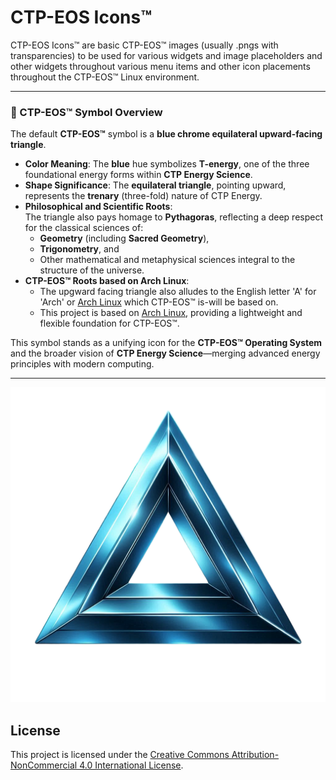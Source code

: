 # CTP-EOS Icons™
CTP-EOS Icons™ are basic CTP-EOS™ images (usually .pngs with transparencies) to be used for various widgets and image placeholders and other widgets throughout various menu items and other icon placements throughout the CTP-EOS™ Linux environment.

---

### 🔷 CTP-EOS™ Symbol Overview

The default **CTP-EOS™** symbol is a **blue chrome equilateral upward-facing triangle**.

- **Color Meaning**: The **blue** hue symbolizes **T-energy**, one of the three foundational energy forms within **CTP Energy Science**.
- **Shape Significance**: The **equilateral triangle**, pointing upward, represents the **trenary** (three-fold) nature of CTP Energy.
- **Philosophical and Scientific Roots**:  
  The triangle also pays homage to **Pythagoras**, reflecting a deep respect for the classical sciences of:
  - **Geometry** (including **Sacred Geometry**),
  - **Trigonometry**, and
  - Other mathematical and metaphysical sciences integral to the structure of the universe.
- **CTP-EOS™ Roots based on Arch Linux**:  
  - The upgward facing triangle also alludes to the English letter 'A' for 'Arch' or [Arch Linux](https://archlinux.org) which CTP-EOS™ is-will be based on.
  - This project is based on [Arch Linux](https://archlinux.org), providing a lightweight and flexible foundation for CTP-EOS™.


This symbol stands as a unifying icon for the **CTP-EOS™ Operating System** and the broader vision of **CTP Energy Science**—merging advanced energy principles with modern computing.

---

[![CTP-EOS Symbol](https://github.com/ctp-eos/icons/blob/main/ctp-eos-icon-1.png?raw=true)](https://www.ctp-eos.org)

## License

This project is licensed under the [Creative Commons Attribution-NonCommercial 4.0 International License](https://creativecommons.org/licenses/by-nc/4.0/).
